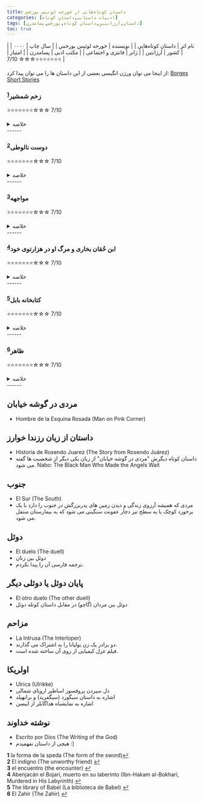 ```yaml
---
title: داستان کوتاه‌هایی از خورخه لوئیس بورخس
categories: [ادبیات داستانی,داستان کوتاه]
tags: [داستان,آرژانتین,داستان کوتاه,بورخس,پسامدرن]
toc: true
---
```


| نام اثر | داستان کوتاه‌هایی |
| نویسنده | خورخه لوئیس بورخس |
| سال چاپ | ۰۰۰۰ |
| کشور | آرژانتین |
| ژانر | فانتزی و اجتماعی |
| مکتب ادبی | پسامدرن |
| امتیاز | ⭐⭐⭐⭐⭐⭐⭐☆☆☆ 7/10 |



از اینجا می توان ورژن انگیسی بعضی از این داستان ها را می توان پیدا کرد:
[Borges Short Stories](https://posthegemony.wordpress.com/wp-content/uploads/2013/02/borges_collected-fictions.pdf)



### زخم شمشیر<sup id="a1">[1](#f1)</sup>
⭐⭐⭐⭐⭐⭐⭐☆☆☆ 7/10
<details>
  <summary>خلاصه</summary>
-  عمل يک انسان چنان است که گويي همه انسان‌ها مرتکب آن شده‌اند.
- شوپنهاور حق داشت که گفت: من ديگرانم، هر انساني همه انسان‌هاست. به يک تعبير شکسپير همان وين‌سنت مون قابل تحقير است.
</details>
------

### دوست نالوطی<sup id="a2">[2](#f2)</sup>
⭐⭐⭐⭐⭐⭐⭐☆☆☆ 7/10
<details>
  <summary>خلاصه</summary>

</details>
------


### مواجهه<sup id="a3">[3](#f3)</sup>
⭐⭐⭐⭐⭐⭐⭐☆☆☆ 7/10
<details>
  <summary>خلاصه</summary>
Maneco Uriarte (مانکو اوریارته) and Duncan (دونکان)
</details>
------

### ابن حُقان بخاری و مرگ او در هزارتوی خود<sup id="a4">[4](#f4)</sup>
⭐⭐⭐⭐⭐⭐⭐☆☆☆ 7/10
<details>
  <summary>خلاصه</summary>
[داستان و توضیحات از زبان اورهان پاموک](https://www.newyorker.com/podcast/fiction/orhan-pamuk-reads-jorge-luis-borges)
</details>
------

### کتابخانه بابل<sup id="a5">[5](#f5)</sup>
⭐⭐⭐⭐⭐⭐⭐☆☆☆ 7/10
<details>
  <summary>خلاصه</summary>
</details>
------

### ظاهر<sup id="a6">[6](#f6)</sup>
⭐⭐⭐⭐⭐⭐⭐☆☆☆ 7/10
<details>
  <summary>خلاصه</summary>

ظاهر شخص یا شیئی است که قدرت ایجاد وسواس را در هر کس که آن را می بیند دارد، به طوری که فرد مبتلا کمتر و کمتر واقعیت و بیشتر و بیشتر ظاهر را ابتدا فقط در خواب و سپس در همه حال درک می کند.

در داستان، یک نسخه تخیلی از بورخس پس از پرداخت یک نوشیدنی به شکل سکه 20 سنت، ظاهر را در پول خود دریافت می کند. سپس بورخس درباره رشته فکری متمرکز بر سکه‌های معروف در طول تاریخ و افسانه‌ها به خواننده می‌گوید، و این واقعیت که یک سکه نماد اراده آزاد ما است، زیرا می‌توان آن را به هر چیزی تبدیل کرد. این افکار تب دار او را برای مدتی بیدار نگه می دارد. روز بعد، بورخس تصمیم می گیرد سکه را گم کند. او به محله‌ای دور در بوئنوس آیرس می‌رود، در حالی که با دقت از نگاه کردن به نام‌ها و اعداد خیابان‌ها اجتناب می‌کند و با پرداخت هزینه نوشیدنی دیگر در یک بار ناشناس، از شر ظاهر خلاص می‌شود.

نویسنده نمی تواند سکه را فراموش کند که به تدریج در آن وسواس بیشتری پیدا می کند. او سعی می‌کند به دنبال درمان باشد و پس از کمی تحقیق، کتابی را پیدا می‌کند که تاریخچه ظاهر را توضیح می‌دهد و قبلاً به صورت ببر، اسطرلاب، کف چاه و رگ ستون مرمری در آلجاما (کنیسه یا مسجد معینی در کوردوبا، اسپانیا) ظاهر شده است. طبق این افسانه، همه چیز روی زمین میل به ظاهر بودن را دارد، اما «خداوند متعال اجازه نمی دهد که در آن واحد بیش از یک چیز باشد، زیرا یک نفر به تنهایی می تواند بسیاری را اغوا کند».

بورخس به ما می گوید که به زودی قادر به درک واقعیت بیرونی نخواهد بود و باید لباس پوشیده و تغذیه شود. اما بعد فکر می کند که این سرنوشت او را نگران نمی کند، زیرا او از آن غافل خواهد بود. در فلسفه ایده آلیستی، «زندگی کردن و رویاپردازی مترادف هستند» و او به سادگی «از رویایی بسیار پیچیده به رویایی بسیار ساده» می گذرد. او در آمیخته ای از ناامیدی و استعفا با خود می اندیشد:

 دیگران در خواب خواهند دید که من دیوانه هستم و من ظاهر ظاهر را در خواب خواهم دید. وقتی همه مردم روی زمین شب و روز به ظاهر فکر می کنند، کدام یک رویا و کدام یک واقعیت است، زمین یا ظاهر؟

</details>
------

## مردی در گوشه خیابان
- Hombre de la Esquina Rosada (Man on Pink Corner)

## داستان از زبان رزندا خوارز 
- Historia de Rosendo Juarez (The Story from Rosendo Juárez)
- داستان کوتاه دیگرش "مردی در گوشه خیابان" از زبان یکی دیگر از شخصیت ها گفته می شود.
Nabo: The Black Man
Who Made the Angels Wait

## جنوب
- El Sur (The South)
- مردی که همیشه آرزوی زندگی و دیدن زمین های پدربزرگش در جنوب را دارد با یک برخورد کوچک با یه سطح تیز دچار عفونت سنگینی می شود که به بیمارستان منتقل می شود. 

## دوئل
- El duelo (The duell)
- دوئل بین زنان
- ترجمه فارسی آن را پیدا نکردم.

## پایان دوئل یا دوئلی دیگر
- El otro duelo (The other duell)
- دوئل بین مردان (گاچو) در مقابل داستان کوتله دوئل

## مزاحم
- La Intrusa (The Interloper)
- دو برادر یک زن یولیانا را به اشتراک می گذارند.
- فیلم غزل کیمیایی از روی آن ساخته شده است.

## اولریکا 
- Ulrica (Ulrikke)
- دل سپردن پروفسور اساطیر اروپای شمالی
- اشاره به داستان سیگورد (سیگفرید) و برانهیلد
- اشاره به نمایشناه هداگابلر از ایبسن

## نوشته خداوند
- Escrito por Dios (The Writing of the God)
- هیچی از داستان نفهمیدم :)



<b id="f1">1</b> <span class="footnote">la forma de la speda (The form of the sword)</span>[↩](#a1)
<br><b id="f2">2</b> <span class="footnote">El indigno (The unworthy friend)</span> [↩](#a2)
<br><b id="f3">3</b> <span class="footnote">el encuentro (the encounter)</span> [↩](#a3)
<br><b id="f4">4</b> <span class="footnote">Abenjacán el Bojarí, muerto en su laberinto (Ibn-Hakam al-Bokhari, Murdered in His Labyrinth)</span> [↩](#a4)
<br><b id="f5">5</b> <span class="footnote">The library of Babel (La biblioteca de Babel)</span> [↩](#a5)
<br><b id="f6">6</b> <span class="footnote">El Zahir (The Zahir)</span> [↩](#a6)
